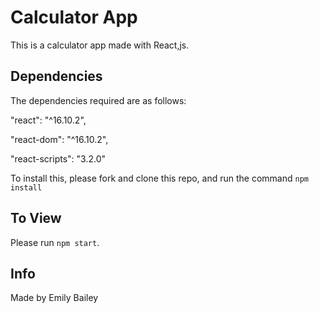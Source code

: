 # Calculator App

This is a calculator app made with React,js.

## Dependencies

The dependencies required are as follows:

"react": "^16.10.2",

"react-dom": "^16.10.2",

"react-scripts": "3.2.0"

To install this, please fork and clone this repo, and run the command `npm install`

## To View

Please run `npm start`.

## Info

Made by Emily Bailey
